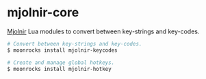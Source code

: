 # mjolnir-core

[Mjolnir](https://github.com/mjolnir-io/mjolnir) Lua modules to convert between key-strings and key-codes.

~~~bash
# Convert between key-strings and key-codes.
$ moonrocks install mjolnir-keycodes

# Create and manage global hotkeys.
$ moonrocks install mjolnir-hotkey
~~~
